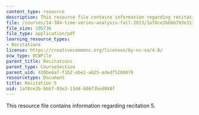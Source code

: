 ```yaml
---
content_type: resource
description: This resource file contains information regarding recitation 5.
file: /courses/14-384-time-series-analysis-fall-2013/1af8ce2bbbb793e313ddb06f3bed048f_MIT14_384F13_rec5.pdf
file_size: 195736
file_type: application/pdf
learning_resource_types:
- Recitations
license: https://creativecommons.org/licenses/by-nc-sa/4.0/
ocw_type: OCWFile
parent_title: Recitations
parent_type: CourseSection
parent_uid: 430be4a7-f1b2-abe2-a825-adedf5289076
resourcetype: Document
title: Recitation 5
uid: 1af8ce2b-bbb7-93e3-13dd-b06f3bed048f
---
```

This resource file contains information regarding recitation 5.